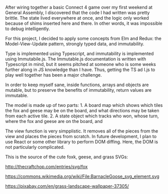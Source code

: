 After wiring together a basic Connect 4 game over my first weekend at General Assembly, I discovered that the code I had written was pretty brittle. The state lived everywhere at once, and the logic only worked because of shims inserted here and there. In other words, it was impossible to debug intelligently.

For this project, I decided to apply some concepts from Elm and Redux: the Model-View-Update pattern, strongly typed data, and immutability.

Type is implemented using Typescript, and immutability is implemented using Immutabile.js. The Immutable.js documentation is written with Typescript in mind, but it seems pitched at someone who is some weeks further along in JS knowledge than I have. Thus, getting the TS ad I.js to play well together has been a major challenge.

In order to keep myself sane, inside functions, arrays and objects are mutable, but to preserve the benefits of immutability, return values are immutable.

The model is made up of two parts: 1. A board map which shows which tiles the fox and geese may be on the board, and what directions may be taken from each active tile. 2. A state object which tracks who won, whose turn, where the fox and geese are on the board, and

The view function is very simpplistic. It removes all of the pieces from the view and places the pieces from scratch. In future development, I plan to use React or some other library to perform DOM diffing. Here, the DOM is not particularly complicated.

This is the source of the cute foxk, geese, and grass SVGs:

http://thecraftchop.com/entries/svg/fox

https://commons.wikimedia.org/wiki/File:BarnacleGoose_svg_element.svg

https://pixabay.com/en/grass-landscape-wallpaper-37305/
